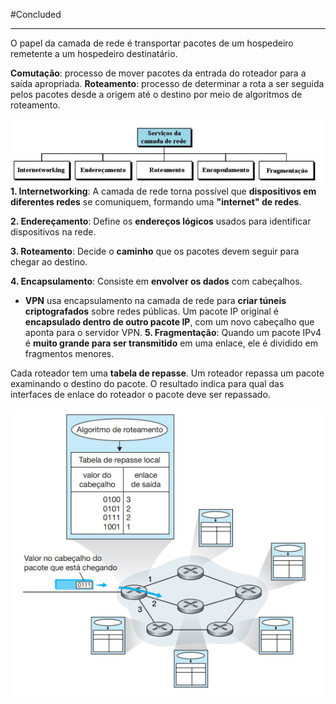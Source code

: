 #Concluded 

---

O papel da camada de rede é transportar pacotes de um hospedeiro remetente a um hospedeiro destinatário.  

**Comutação**: processo de mover pacotes da entrada do roteador para a saída apropriada.
**Roteamento**:  processo de determinar a rota a ser seguida pelos pacotes desde a origem até o destino por meio de algoritmos de roteamento.

![Pasted image 20250522195127](../../attachments/Pasted%20image%2020250522195127.png)**1. Internetworking**: A camada de rede torna possível que **dispositivos em diferentes redes** se comuniquem, formando uma **"internet" de redes**.

**2. Endereçamento**: Define os **endereços lógicos** usados para identificar dispositivos na rede.

**3. Roteamento**: Decide o **caminho** que os pacotes devem seguir para chegar ao destino.

**4. Encapsulamento**: Consiste em **envolver os dados** com cabeçalhos.

- **VPN** usa encapsulamento na camada de rede para **criar túneis criptografados** sobre redes públicas. Um pacote IP original é **encapsulado dentro de outro pacote IP**, com um novo cabeçalho que aponta para o servidor VPN.
**5. Fragmentação**: Quando um pacote IPv4 é **muito grande para ser transmitido** em uma enlace, ele é dividido em fragmentos menores.

Cada roteador tem uma **tabela de repasse**. Um roteador repassa um pacote examinando o destino do pacote. O resultado indica para qual das interfaces de enlace do roteador o pacote deve ser repassado.

![Pasted image 20250522195536](../../attachments/Pasted%20image%2020250522195536.png)

